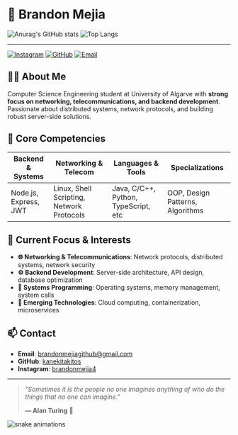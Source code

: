 # 🚀 Brandon Mejia

![Anurag's GitHub stats](https://github-readme-stats.vercel.app/api?username=kanekitakitos&show_icons=true&theme=midnight-purple)          ![Top Langs](https://github-readme-stats.vercel.app/api/top-langs/?username=kanekitakitos&layout=compact)


---

[![Instagram](https://img.shields.io/badge/Instagram-E4405F?style=for-the-badge&logo=instagram&logoColor=white)](https://www.instagram.com/brandonmejia4/)
[![GitHub](https://img.shields.io/badge/GitHub-Profile-black?style=for-the-badge&logo=github)](https://github.com/kanekitakitos)
[![Email](https://img.shields.io/badge/Email-Contact-red?style=for-the-badge&logo=gmail)](mailto:brandonmejiagithub@gmail.com)



## 👨‍💻 About Me

Computer Science Engineering student at University of Algarve with **strong focus on networking, telecommunications, and backend development**. Passionate about distributed systems, network protocols, and building robust server-side solutions.



## 🎯 Core Competencies

| **Backend & Systems** | **Networking & Telecom** | **Languages & Tools** | **Specializations** |
|------------------------|---------------------------|------------------------|---------------------|
| Node.js, Express, JWT | Linux, Shell Scripting, Network Protocols | Java, C/C++, Python, TypeScript, etc | OOP, Design Patterns, Algorithms |

## 🚀 Current Focus & Interests

- **🌐 Networking & Telecommunications**: Network protocols, distributed systems, network security
- **⚙️ Backend Development**: Server-side architecture, API design, database optimization
- **🔧 Systems Programming**: Operating systems, memory management, system calls
- **🤖 Emerging Technologies**: Cloud computing, containerization, microservices



## 📫 Contact

- **Email**: brandonmejiagithub@gmail.com
- **GitHub**: [kanekitakitos](https://github.com/kanekitakitos)
- **Instagram**: [brandonmejia4](https://www.instagram.com/brandonmejia4/)

---

> *"Sometimes it is the people no one imagines anything of who do the things that no one can imagine."*
> 
> **— Alan Turing** 🧠


![snake animations](https://github.com/kanekitakitos/kanekitakitos/blob/output/github-contribution-grid-snake.svg)



